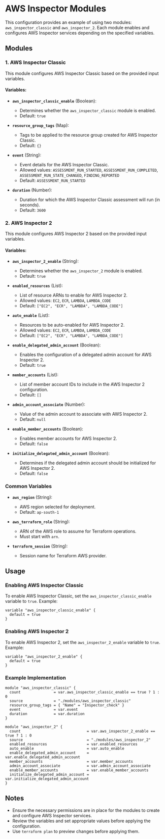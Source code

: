 # AWS Inspector Modules

This configuration provides an example of using two modules: `aws_inspector_classic` and `aws_inspector_2`. Each module enables and configures AWS Inspector services depending on the specified variables.

## Modules

### 1. **AWS Inspector Classic**
This module configures AWS Inspector Classic based on the provided input variables.

#### Variables:
- **`aws_inspector_classic_enable`** (Boolean):
  - Determines whether the `aws_inspector_classic` module is enabled.
  - Default: `true`

- **`resource_group_tags`** (Map):
  - Tags to be applied to the resource group created for AWS Inspector Classic.
  - Default: `{}`

- **`event`** (String):
  - Event details for the AWS Inspector Classic.
  - Allowed values: `ASSESSMENT_RUN_STARTED`, `ASSESSMENT_RUN_COMPLETED`, `ASSESSMENT_RUN_STATE_CHANGED`, `FINDING_REPORTED`
  - Default: `ASSESSMENT_RUN_STARTED`

- **`duration`** (Number):
  - Duration for which the AWS Inspector Classic assessment will run (in seconds).
  - Default: `3600`

### 2. **AWS Inspector 2**
This module configures AWS Inspector 2 based on the provided input variables.

#### Variables:
- **`aws_inspector_2_enable`** (String):
  - Determines whether the `aws_inspector_2` module is enabled.
  - Default: `true`

- **`enabled_resources`** (List):
  - List of resource ARNs to enable for AWS Inspector 2.
  - Allowed values: `EC2`, `ECR`, `LAMBDA`, `LAMBDA_CODE`
  - Default: `["EC2", "ECR", "LAMBDA", "LAMBDA_CODE"]`

- **`auto_enable`** (List):
  - Resources to be auto-enabled for AWS Inspector 2.
  - Allowed values: `EC2`, `ECR`, `LAMBDA`, `LAMBDA_CODE`
  - Default: `["EC2", "ECR", "LAMBDA", "LAMBDA_CODE"]`

- **`enable_delegated_admin_account`** (Boolean):
  - Enables the configuration of a delegated admin account for AWS Inspector 2.
  - Default: `true`

- **`member_accounts`** (List):
  - List of member account IDs to include in the AWS Inspector 2 configuration.
  - Default: `[]`

- **`admin_account_associate`** (Number):
  - Value of the admin account to associate with AWS Inspector 2.
  - Default: `null`

- **`enable_member_accounts`** (Boolean):
  - Enables member accounts for AWS Inspector 2.
  - Default: `false`

- **`initialize_delegated_admin_account`** (Boolean):
  - Determines if the delegated admin account should be initialized for AWS Inspector 2.
  - Default: `false`

### Common Variables

- **`aws_region`** (String):
  - AWS region selected for deployment.
  - Default: `ap-south-1`

- **`aws_terraform_role`** (String):
  - ARN of the AWS role to assume for Terraform operations.
  - Must start with `arn`.

- **`terraform_session`** (String):
  - Session name for Terraform AWS provider.

## Usage

### Enabling AWS Inspector Classic
To enable AWS Inspector Classic, set the `aws_inspector_classic_enable` variable to `true`. Example:

```hcl
variable "aws_inspector_classic_enable" {
  default = true
}
```

### Enabling AWS Inspector 2
To enable AWS Inspector 2, set the `aws_inspector_2_enable` variable to `true`. Example:

```hcl
variable "aws_inspector_2_enable" {
  default = true
}
```

### Example Implementation
```hcl
module "aws_inspector_classic" {
  count               = var.aws_inspector_classic_enable == true ? 1 : 0
  source              = "./modules/aws_inspector_classic"
  resource_group_tags = { "Name" = "Inspector_check" }
  event               = var.event
  duration            = var.duration
}

module "aws_inspector_2" {
  count                              = var.aws_inspector_2_enable == true ? 1 : 0
  source                             = "./modules/aws_inspector_2"
  enabled_resources                  = var.enabled_resources
  auto_enable                        = var.auto_enable
  enable_delegated_admin_account     = var.enable_delegated_admin_account
  member_accounts                    = var.member_accounts
  admin_account_associate            = var.admin_account_associate
  enable_member_accounts             = var.enable_member_accounts
  initialize_delegated_admin_account = var.initialize_delegated_admin_account
}
```

## Notes
- Ensure the necessary permissions are in place for the modules to create and configure AWS Inspector services.
- Review the variables and set appropriate values before applying the configuration.
- Use `terraform plan` to preview changes before applying them.

